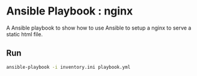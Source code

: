 # Ansible Playbook : nginx

A Ansible playbook to show how to use Ansible to setup a nginx to serve a
static html file.

## Run

```bash
ansible-playbook -i inventory.ini playbook.yml
```
